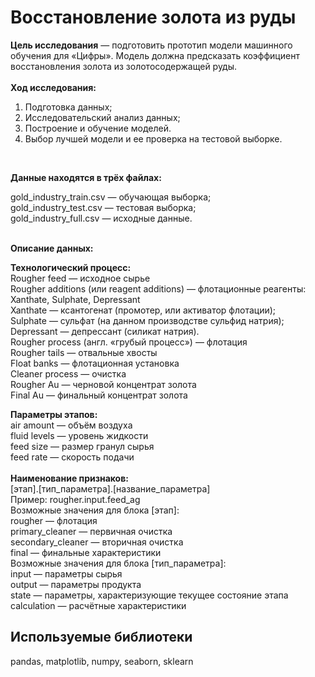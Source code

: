 # **Восстановление золота из руды**
**Цель исследования** — подготовить прототип модели машинного обучения для «Цифры». Модель должна предсказать коэффициент восстановления золота из золотосодержащей руды.
<br>
<br>
**Ход исследования:**
1. Подготовка данных;<br>
2. Исследовательский анализ данных;<br>
3. Построение и обучение моделей.<br>
4. Выбор лучшей модели и ее проверка на тестовой выборке.<br>
<br>

**Данные находятся в трёх файлах:**

gold_industry_train.csv — обучающая выборка;<br>
gold_industry_test.csv — тестовая выборка;<br>
gold_industry_full.csv — исходные данные.<br>
<br>

**Описание данных:**<br>

**Технологический процесс:**<br>
Rougher feed — исходное сырье<br>
Rougher additions (или reagent additions) — флотационные реагенты: Xanthate, Sulphate, Depressant<br>
Xanthate — ксантогенат (промотер, или активатор флотации);<br>
Sulphate — сульфат (на данном производстве сульфид натрия);<br>
Depressant — депрессант (силикат натрия).<br>
Rougher process (англ. «грубый процесс») — флотация<br>
Rougher tails — отвальные хвосты<br>
Float banks — флотационная установка<br>
Cleaner process — очистка<br>
Rougher Au — черновой концентрат золота<br>
Final Au — финальный концентрат золота<br>

**Параметры этапов:**<br>
air amount — объём воздуха<br>
fluid levels — уровень жидкости<br>
feed size — размер гранул сырья<br>
feed rate — скорость подачи<br>
<br>
**Наименование признаков:**<br>
[этап].[тип_параметра].[название_параметра]<br>
Пример: rougher.input.feed_ag<br>
Возможные значения для блока [этап]:<br>
rougher — флотация<br>
primary_cleaner — первичная очистка<br>
secondary_cleaner — вторичная очистка<br>
final — финальные характеристики<br>
Возможные значения для блока [тип_параметра]:<br>
input — параметры сырья<br>
output — параметры продукта<br>
state — параметры, характеризующие текущее состояние этапа<br>
calculation — расчётные характеристики<br>

## **Используемые библиотеки**
pandas, matplotlib, numpy, seaborn, sklearn